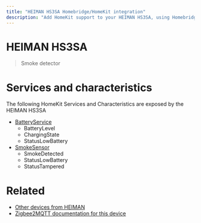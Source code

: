 ```yaml
---
title: "HEIMAN HS3SA Homebridge/HomeKit integration"
description: "Add HomeKit support to your HEIMAN HS3SA, using Homebridge, Zigbee2MQTT and homebridge-z2m."
---
```

<!---
This file has been GENERATED using src/docgen/docgen.ts
DO NOT EDIT THIS FILE MANUALLY!
-->
# HEIMAN HS3SA
> Smoke detector


# Services and characteristics
The following HomeKit Services and Characteristics are exposed by
the HEIMAN HS3SA

* [BatteryService](../../battery.md)
  * BatteryLevel
  * ChargingState
  * StatusLowBattery
* [SmokeSensor](../../sensors.md)
  * SmokeDetected
  * StatusLowBattery
  * StatusTampered


# Related
* [Other devices from HEIMAN](../index.md#heiman)
* [Zigbee2MQTT documentation for this device](https://www.zigbee2mqtt.io/devices/HS3SA.html)